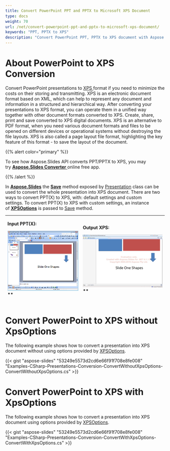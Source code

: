 ```yaml
---
title: Convert PowerPoint PPT and PPTX to Microsoft XPS Document
type: docs
weight: 70
url: /net/convert-powerpoint-ppt-and-pptx-to-microsoft-xps-document/
keywords: "PPT, PPTX to XPS"
description: "Convert PowerPoint PPT, PPTX to XPS document with Aspose.Slides API."
---
```




# **About PowerPoint to XPS Conversion**
Convert PowerPoint presentations to [XPS ](https://wiki.fileformat.com/page-description-language/xps)format if you need to minimize the costs on their storing and transmitting. XPS is an electronic document format based on XML, which can help to represent any document and information in a structured and hierarchical way. After converting your presentations to XPS format, you can operate them in a unified way together with other document formats converted to XPS. Create, share, print and save converted to XPS digital documents. XPS is an alternative to PDF format, when you need various document formats and files to be opened on different devices or operational systems without destroying the file layouts. XPS is also called a page layout file format, highlighting the key feature of this format - to save the layout of the document.



{{% alert color="primary" %}} 

To see how Aspose.Slides API converts PPT/PPTX to XPS, you may try [**Aspose.Slides Converter** ](https://products.aspose.app/slides/conversion)online free app.

{{% /alert %}} 

In [**Aspose.Slides**](https://products.aspose.com/slides/net) the [**Save**](https://apireference.aspose.com/net/slides/aspose.slides/presentation/methods/save/index) method exposed by [Presentation](https://apireference.aspose.com/net/slides/aspose.slides/presentation) class can be used to convert the whole presentation into XPS document. There are two ways to convert PPT(X) to XPS, with: default settings and custom settings. To convert PPT(X) to XPS with custom settings, an instance of [**XPSOptions**](https://apireference.aspose.com/net/slides/aspose.slides.export/xpsoptions) is passed to [Save](https://apireference.aspose.com/net/slides/aspose.slides/presentation/methods/save/index) method.



|<p>**Input PPT(X):</p><p>**![todo:image_alt_text](convert-powerpoint-ppt-and-pptx-to-microsoft-xps-document_1.png)**</p>|<p>**Output XPS:</p><p>**![todo:image_alt_text](convert-powerpoint-ppt-and-pptx-to-microsoft-xps-document_2.png)**</p>|
| :- | :- |


# **Convert PowerPoint to XPS without XpsOptions**
The following example shows how to convert a presentation into XPS document without using options provided by [XPSOptions](https://apireference.aspose.com/net/slides/aspose.slides.export/xpsoptions).

{{< gist "aspose-slides" "53249e5573d2cd6e66f91f708e8fe008" "Examples-CSharp-Presentations-Conversion-ConvertWithoutXpsOptions-ConvertWithoutXpsOptions.cs" >}}


# **Convert PowerPoint to XPS with XpsOptions**
The following example shows how to convert a presentation into XPS document using options provided by [XPSOptions](https://apireference.aspose.com/net/slides/aspose.slides.export/xpsoptions).

{{< gist "aspose-slides" "53249e5573d2cd6e66f91f708e8fe008" "Examples-CSharp-Presentations-Conversion-ConvertWithXpsOptions-ConvertWithXpsOptions.cs" >}}
